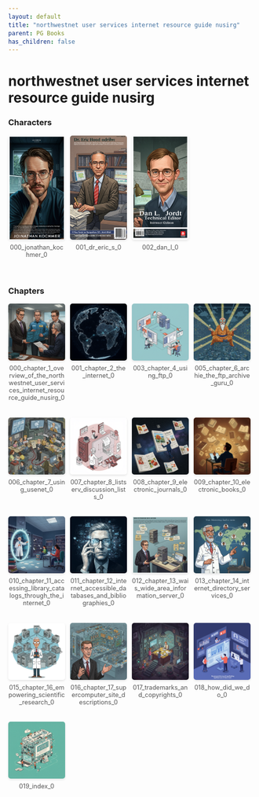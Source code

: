 ```yaml
---
layout: default
title: "northwestnet user services internet resource guide nusirg"
parent: PG Books
has_children: false
---
```



<style>
.image-gallery {
  display: flex;
  flex-wrap: wrap;
  justify-content: space-between;
  margin-bottom: 20px;
}

.image-row {
  display: flex;
  justify-content: flex-start;
  width: 100%;
  margin-bottom: 20px;
}

.image-item {
  width: 23%;
  margin-right: 2%;
  text-align: center;
}

.image-item:last-child {
  margin-right: 0;
}

.image-item img {
  width: 100%;
  height: auto;
  object-fit: cover;
  border-radius: 5px;
  box-shadow: 0 2px 4px rgba(0,0,0,0.1);
}

.image-item p {
  margin-top: 5px;
  font-size: 0.9em;
  color: #555;
}

.video-container {
  margin: 20px 0;
}
</style>


# northwestnet user services internet resource guide nusirg

<h3>Characters</h3>
<div class="image-gallery">
<div class="image-row">
  <div class="image-item">
    <img src="../../assets/pg_books_ai_generated_photos/northwestnet_user_services_internet_resource_guide_nusirg/characters/000_jonathan_kochmer_0.png" alt="000_jonathan_kochmer_0">
    <p>000_jonathan_kochmer_0</p>
  </div>
  <div class="image-item">
    <img src="../../assets/pg_books_ai_generated_photos/northwestnet_user_services_internet_resource_guide_nusirg/characters/001_dr_eric_s_0.png" alt="001_dr_eric_s_0">
    <p>001_dr_eric_s_0</p>
  </div>
  <div class="image-item">
    <img src="../../assets/pg_books_ai_generated_photos/northwestnet_user_services_internet_resource_guide_nusirg/characters/002_dan_l_0.png" alt="002_dan_l_0">
    <p>002_dan_l_0</p>
  </div>
</div>
</div>

<h3>Chapters</h3>
<div class="image-gallery">
<div class="image-row">
  <div class="image-item">
    <img src="../../assets/pg_books_ai_generated_photos/northwestnet_user_services_internet_resource_guide_nusirg/chapters/000_chapter_1_overview_of_the_northwestnet_user_services_internet_resource_guide_nusirg_0.png" alt="000_chapter_1_overview_of_the_northwestnet_user_services_internet_resource_guide_nusirg_0">
    <p>000_chapter_1_overview_of_the_northwestnet_user_services_internet_resource_guide_nusirg_0</p>
  </div>
  <div class="image-item">
    <img src="../../assets/pg_books_ai_generated_photos/northwestnet_user_services_internet_resource_guide_nusirg/chapters/001_chapter_2_the_internet_0.png" alt="001_chapter_2_the_internet_0">
    <p>001_chapter_2_the_internet_0</p>
  </div>
  <div class="image-item">
    <img src="../../assets/pg_books_ai_generated_photos/northwestnet_user_services_internet_resource_guide_nusirg/chapters/003_chapter_4_using_ftp_0.png" alt="003_chapter_4_using_ftp_0">
    <p>003_chapter_4_using_ftp_0</p>
  </div>
  <div class="image-item">
    <img src="../../assets/pg_books_ai_generated_photos/northwestnet_user_services_internet_resource_guide_nusirg/chapters/005_chapter_6_archie_the_ftp_archive_guru_0.png" alt="005_chapter_6_archie_the_ftp_archive_guru_0">
    <p>005_chapter_6_archie_the_ftp_archive_guru_0</p>
  </div>
</div>
<div class="image-row">
  <div class="image-item">
    <img src="../../assets/pg_books_ai_generated_photos/northwestnet_user_services_internet_resource_guide_nusirg/chapters/006_chapter_7_using_usenet_0.png" alt="006_chapter_7_using_usenet_0">
    <p>006_chapter_7_using_usenet_0</p>
  </div>
  <div class="image-item">
    <img src="../../assets/pg_books_ai_generated_photos/northwestnet_user_services_internet_resource_guide_nusirg/chapters/007_chapter_8_listserv_discussion_lists_0.png" alt="007_chapter_8_listserv_discussion_lists_0">
    <p>007_chapter_8_listserv_discussion_lists_0</p>
  </div>
  <div class="image-item">
    <img src="../../assets/pg_books_ai_generated_photos/northwestnet_user_services_internet_resource_guide_nusirg/chapters/008_chapter_9_electronic_journals_0.png" alt="008_chapter_9_electronic_journals_0">
    <p>008_chapter_9_electronic_journals_0</p>
  </div>
  <div class="image-item">
    <img src="../../assets/pg_books_ai_generated_photos/northwestnet_user_services_internet_resource_guide_nusirg/chapters/009_chapter_10_electronic_books_0.png" alt="009_chapter_10_electronic_books_0">
    <p>009_chapter_10_electronic_books_0</p>
  </div>
</div>
<div class="image-row">
  <div class="image-item">
    <img src="../../assets/pg_books_ai_generated_photos/northwestnet_user_services_internet_resource_guide_nusirg/chapters/010_chapter_11_accessing_library_catalogs_through_the_internet_0.png" alt="010_chapter_11_accessing_library_catalogs_through_the_internet_0">
    <p>010_chapter_11_accessing_library_catalogs_through_the_internet_0</p>
  </div>
  <div class="image-item">
    <img src="../../assets/pg_books_ai_generated_photos/northwestnet_user_services_internet_resource_guide_nusirg/chapters/011_chapter_12_internet_accessible_databases_and_bibliographies_0.png" alt="011_chapter_12_internet_accessible_databases_and_bibliographies_0">
    <p>011_chapter_12_internet_accessible_databases_and_bibliographies_0</p>
  </div>
  <div class="image-item">
    <img src="../../assets/pg_books_ai_generated_photos/northwestnet_user_services_internet_resource_guide_nusirg/chapters/012_chapter_13_wais_wide_area_information_server_0.png" alt="012_chapter_13_wais_wide_area_information_server_0">
    <p>012_chapter_13_wais_wide_area_information_server_0</p>
  </div>
  <div class="image-item">
    <img src="../../assets/pg_books_ai_generated_photos/northwestnet_user_services_internet_resource_guide_nusirg/chapters/013_chapter_14_internet_directory_services_0.png" alt="013_chapter_14_internet_directory_services_0">
    <p>013_chapter_14_internet_directory_services_0</p>
  </div>
</div>
<div class="image-row">
  <div class="image-item">
    <img src="../../assets/pg_books_ai_generated_photos/northwestnet_user_services_internet_resource_guide_nusirg/chapters/015_chapter_16_empowering_scientific_research_0.png" alt="015_chapter_16_empowering_scientific_research_0">
    <p>015_chapter_16_empowering_scientific_research_0</p>
  </div>
  <div class="image-item">
    <img src="../../assets/pg_books_ai_generated_photos/northwestnet_user_services_internet_resource_guide_nusirg/chapters/016_chapter_17_supercomputer_site_descriptions_0.png" alt="016_chapter_17_supercomputer_site_descriptions_0">
    <p>016_chapter_17_supercomputer_site_descriptions_0</p>
  </div>
  <div class="image-item">
    <img src="../../assets/pg_books_ai_generated_photos/northwestnet_user_services_internet_resource_guide_nusirg/chapters/017_trademarks_and_copyrights_0.png" alt="017_trademarks_and_copyrights_0">
    <p>017_trademarks_and_copyrights_0</p>
  </div>
  <div class="image-item">
    <img src="../../assets/pg_books_ai_generated_photos/northwestnet_user_services_internet_resource_guide_nusirg/chapters/018_how_did_we_do_0.png" alt="018_how_did_we_do_0">
    <p>018_how_did_we_do_0</p>
  </div>
</div>
<div class="image-row">
  <div class="image-item">
    <img src="../../assets/pg_books_ai_generated_photos/northwestnet_user_services_internet_resource_guide_nusirg/chapters/019_index_0.png" alt="019_index_0">
    <p>019_index_0</p>
  </div>
</div>
</div>
